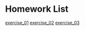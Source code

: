 # Homework List
[exercise_01](https://github.com/ZhaoFanYu/computational_physics_2015301020116/blob/master/Exercise_01.md)
[exercise_02](https://github.com/ZhaoFanYu/computational_physics_2015301020116/blob/master/exercise_02.md)
[exercise_03](https://github.com/ZhaoFanYu/computational_physics_2015301020116/blob/master/exercise_03.md)
